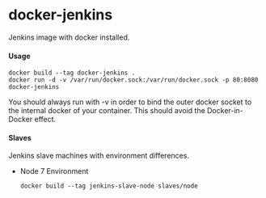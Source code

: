 # docker-jenkins
Jenkins image with docker installed.

#### Usage ####
```
docker build --tag docker-jenkins .
docker run -d -v /var/run/docker.sock:/var/run/docker.sock -p 80:8080 docker-jenkins
```
You should always run with -v in order to bind the outer docker socket to the internal docker of your container. This should avoid the Docker-in-Docker effect.


#### Slaves

Jenkins slave machines with environment differences.

- Node 7 Environment
    ```
    docker build --tag jenkins-slave-node slaves/node
    ```
